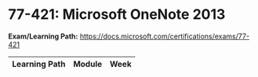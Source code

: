 # 77-421: Microsoft OneNote 2013

**Exam/Learning Path:** https://docs.microsoft.com/certifications/exams/77-421

| **Learning Path** | **Module** | **Week** |
|-|-|-|
